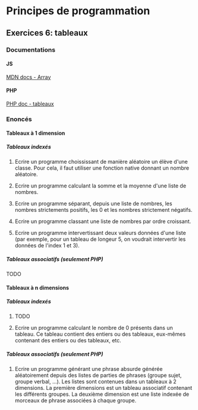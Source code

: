 # Principes de programmation

## Exercices 6: tableaux

### Documentations

#### JS

[MDN docs - Array](https://developer.mozilla.org/fr/docs/Web/JavaScript/Reference/Global_Objects/Array)

#### PHP

[PHP doc - tableaux](https://www.php.net/manual/fr/language.types.array.php)

### Enoncés

#### Tableaux à 1 dimension

##### Tableaux indexés

 1. Ecrire un programme choississant de manière aléatoire un élève d'une classe. Pour cela, il faut utiliser une fonction native donnant un nombre aléatoire.

 2. Ecrire un programme calculant la somme et la moyenne d'une liste de nombres.

 3. Ecrire un programme séparant, depuis une liste de nombres, les nombres strictements positifs, les 0 et les nombres strictement négatifs.

 4. Ecrire un programme classant une liste de nombres par ordre croissant.

 5. Ecrire un programme intervertissant deux valeurs données d'une liste (par exemple, pour un tableau de longeur 5, on voudrait intervertir les données de l'index 1 et 3).

##### Tableaux associatifs (seulement PHP)

TODO
 
#### Tableaux à n dimensions

##### Tableaux indexés

 1. TODO

 2. Ecrire un programme calculant le nombre de 0 présents dans un tableau. Ce tableau contient des entiers ou des tableaux, eux-mêmes contenant des entiers ou des tableaux, etc.

##### Tableaux associatifs (seulement PHP)

 1. Ecrire un programme générant une phrase absurde générée aléatoirement depuis des listes de parties de phrases (groupe sujet, groupe verbal, ...). Les listes sont contenues dans un tableaux à 2 dimensions. La première dimensions est un tableau associatif contenant les différents groupes. La deuxième dimension est une liste indexée de morceaux de phrase associées à chaque groupe. 
